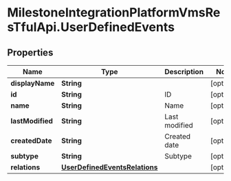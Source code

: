 # MilestoneIntegrationPlatformVmsResTfulApi.UserDefinedEvents

## Properties
Name | Type | Description | Notes
------------ | ------------- | ------------- | -------------
**displayName** | **String** |  | [optional] 
**id** | **String** | ID | [optional] 
**name** | **String** | Name | [optional] 
**lastModified** | **String** | Last modified | [optional] 
**createdDate** | **String** | Created date | [optional] 
**subtype** | **String** | Subtype | [optional] 
**relations** | [**UserDefinedEventsRelations**](UserDefinedEventsRelations.md) |  | [optional] 
